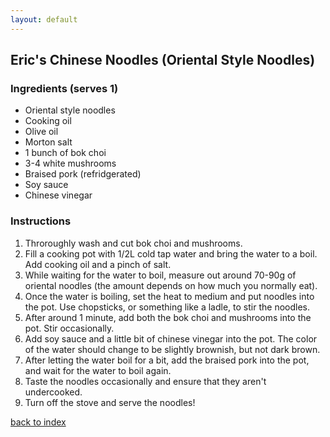 ```yaml
---
layout: default
---
```


<!---
This is a comment. Note the triple dash to start, but double to end
-->

## Eric's Chinese Noodles (Oriental Style Noodles)
<!---
Eric Yang
EricYYang2022
Put your name or github username somewhere
-->


### Ingredients (serves 1)
- Oriental style noodles
- Cooking oil
- Olive oil
- Morton salt
- 1 bunch of bok choi
- 3-4 white mushrooms
- Braised pork (refridgerated)
- Soy sauce
- Chinese vinegar

### Instructions
1. Throroughly wash and cut bok choi and mushrooms.
1. Fill a cooking pot with 1/2L cold tap water and bring the water to a boil. Add cooking oil and a pinch of salt.
2. While waiting for the water to boil, measure out around 70-90g of oriental noodles (the amount depends on how much you normally eat).
3. Once the water is boiling, set the heat to medium and put noodles into the pot. Use chopsticks, or something like a ladle, to stir the noodles.
4. After around 1 minute, add both the bok choi and mushrooms into the pot. Stir occasionally.
5. Add soy sauce and a little bit of chinese vinegar into the pot. The color of the water should change to be slightly brownish, but not dark brown.
6. After letting the water boil for a bit, add the braised pork into the pot, and wait for the water to boil again. 
7. Taste the noodles occasionally and ensure that they aren't undercooked. 
8. Turn off the stove and serve the noodles!


<!--
Keep this link to return to the index
-->
[back to index](../)